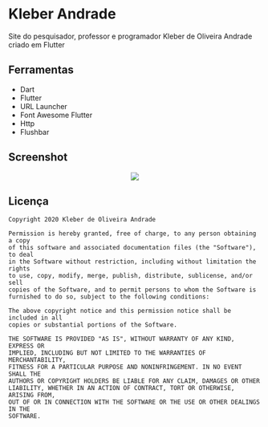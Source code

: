 # Kleber Andrade

Site do pesquisador, professor e programador Kleber de Oliveira Andrade criado em Flutter

## Ferramentas

*   Dart
*   Flutter
*   URL Launcher
*   Font Awesome Flutter
*   Http
*   Flushbar

## Screenshot

<p align="center">
    <img src="https://drive.google.com/open?id=1qun4t3uzodQ3HQgGi-09jQPZl4fm5ftQ" weight="600"/>
</p>

## Licença

    Copyright 2020 Kleber de Oliveira Andrade
    
    Permission is hereby granted, free of charge, to any person obtaining a copy
    of this software and associated documentation files (the "Software"), to deal
    in the Software without restriction, including without limitation the rights
    to use, copy, modify, merge, publish, distribute, sublicense, and/or sell
    copies of the Software, and to permit persons to whom the Software is
    furnished to do so, subject to the following conditions:
    
    The above copyright notice and this permission notice shall be included in all
    copies or substantial portions of the Software.
    
    THE SOFTWARE IS PROVIDED "AS IS", WITHOUT WARRANTY OF ANY KIND, EXPRESS OR
    IMPLIED, INCLUDING BUT NOT LIMITED TO THE WARRANTIES OF MERCHANTABILITY,
    FITNESS FOR A PARTICULAR PURPOSE AND NONINFRINGEMENT. IN NO EVENT SHALL THE
    AUTHORS OR COPYRIGHT HOLDERS BE LIABLE FOR ANY CLAIM, DAMAGES OR OTHER
    LIABILITY, WHETHER IN AN ACTION OF CONTRACT, TORT OR OTHERWISE, ARISING FROM,
    OUT OF OR IN CONNECTION WITH THE SOFTWARE OR THE USE OR OTHER DEALINGS IN THE
    SOFTWARE.
